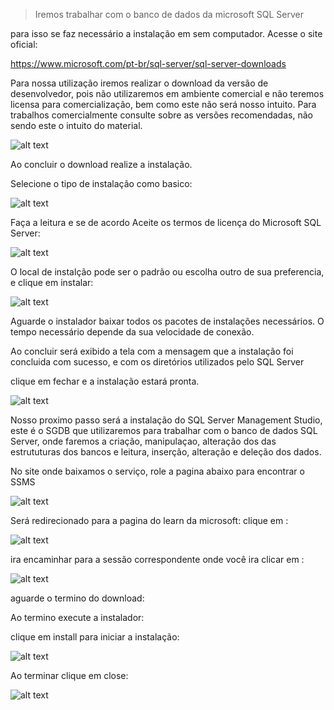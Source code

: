 > Iremos trabalhar com o banco de dados da microsoft SQL Server

para isso se faz necessário a instalação em sem computador. Acesse o site oficial:

https://www.microsoft.com/pt-br/sql-server/sql-server-downloads

 Para nossa utilização iremos realizar o download da versão de desenvolvedor, pois não utilizaremos em ambiente comercial e não teremos licensa para comercialização, bem como este não será nosso intuito. Para trabalhos comercialmente consulte sobre as versões recomendadas, não sendo este o intuito do material.

 ![alt text](./img/image.png)

Ao concluir o download realize a instalação.

Selecione o tipo de instalação como basico:

![alt text](./img/tipo_instal.png)

Faça a leitura e se de acordo Aceite os termos de licença do Microsoft SQL Server:

![alt text](./img/termo_lic.png)

O local de instalção pode ser o padrão ou escolha outro de sua preferencia, e clique em instalar:

![alt text](./img/local_instal.png)

Aguarde o instalador baixar todos os pacotes de instalações necessários.
O tempo necessário depende da sua velocidade de conexão.

Ao concluir será exibido a tela com a mensagem que a instalação foi concluida com sucesso, e com os diretórios utilizados pelo SQL Server 

clique em fechar e a instalação estará pronta.

![alt text](./img/final_instal.png)


Nosso proximo passo será a instalação do SQL Server Management Studio, este é o SGDB que utilizaremos para trabalhar com o banco de dados SQL Server, onde faremos a criação, manipulaçao, alteração dos das estrututuras dos bancos e leitura, inserção, alteração e deleção dos dados.

No site onde baixamos o serviço, role a pagina abaixo para encontrar o SSMS

![alt text](./img/ssms.png)

Será redirecionado para a pagina do learn da microsoft:
clique em : 

![alt text](./img/learn_01.png)

ira encaminhar para a sessão correspondente onde você ira clicar em :

![alt text](./img/learn_02_down.png)

aguarde o termino do download:

Ao termino execute a instalador: 

clique em install para iniciar a instalação:

![alt text](./img/install_SSMS.png)

Ao terminar clique em close:

![alt text](./img/close_SSMS.png)




